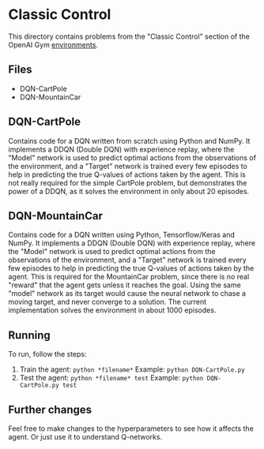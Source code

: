 # Classic Control

This directory contains problems from the "Classic Control" section of the OpenAI Gym [environments](https://gym.openai.com/envs/#classic_control).

## Files

 - DQN-CartPole
 - DQN-MountainCar

## DQN-CartPole

Contains code for a DQN written from scratch using Python and NumPy. It implements a DDQN (Double DQN) with experience replay, where the "Model" network is used to predict optimal actions from the observations of the environment, and a "Target" network is trained every few episodes to help in predicting the true Q-values of actions taken by the agent. This is not really required for the simple CartPole problem, but demonstrates the power of a DDQN, as it solves the environment in only about 20 episodes.

## DQN-MountainCar  

Contains code for a DQN written using Python, Tensorflow/Keras and NumPy. It implements a DDQN (Double DQN) with experience replay, where the "Model" network is used to predict optimal actions from the observations of the environment, and a "Target" network is trained every few episodes to help in predicting the true Q-values of actions taken by the agent. This is required for the MountainCar problem, since there is no real "reward" that the agent gets unless it reaches the goal. Using the same "model" network as its target would cause the neural network to chase a moving target, and never converge to a solution. The current implementation solves the environment in about 1000 episodes.

## Running

To run, follow the steps:

 1. Train the agent: `python *filename*`
 Example: `python DQN-CartPole.py`
 2. Test the agent: `python *filename* test`
 Example: `python DQN-CartPole.py test`

## Further changes

Feel free to make changes to the hyperparameters to see how it affects the agent. Or just use it to understand Q-networks.
